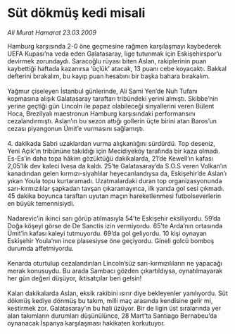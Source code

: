 # Süt dökmüş kedi misali

*Ali Murat Hamarat 23.03.2009*

<div class="taraf_structure_2col_1zq">
<div class="margen_n">



 <p>Hamburg karşısında 2-0 öne geçmesine rağmen karşılaşmayı kaybederek UEFA Kupası’na veda eden Galatasaray, lige tutunmak için Eskişehirspor’u devirmek zorundaydı. Saracoğlu rüyası biten Aslan, rakiplerinin puan kaybettiği haftada kazanırsa ‘üçlük’ atacak, 13 puanı cebe koyacaktı. Bakkal defterini bırakalım, bu kayıp puan hesabını bir başka bahara bırakalım. <br/><br/>Yağmur çiseleyen İstanbul günlerinde, Ali Sami Yen’de Nuh Tufanı kopmasına alışık Galatasaray taraftarı tribündeki yerini almıştı. Skibbe’nin yerine geçtiği gün Lincoln ile papaz olabileceği sinyallerini veren Bülent Hoca, Brezilyalı maestronun Hamburg karşısındaki performansını cezalandırmıştı. Aslan’ın bu sezon attığı gollerin üçte birini atan Baros’un cezası piyangonun Ümit’e vurmasını sağlamıştı. <br/><br/>4. dakikada Sabri uzaklardan vurma alışkanlığını sürdürdü. Top deseniz, Yeni Açık’ın tribününe takıldığı için Mecidiyeköy tarafında bir kaza olmadı. Es-Es’in daha topa hâkim gözüktüğü dakikalarda, 21’de Kewell’ın kafası 2,05’lik dev kaleci Ivesa da kaldı. 25’te Galatasaray’da S.O.S veren Volkan’ın kanadından gelen kırmızı-siyahlılar heyecanlandıysa da, Eskişehir’de Aslan’ı yıkan Youla topu kurtaramadı. Uzatmalardaki duran top organizasyonunda sarı-kırmızılılar şapkadan tavşan çıkaramayınca, ilk yarıda gol sesi çıkmadı. 45 dakika boyunca taraftarı uyutan maçın hareketlenmesi futbolseverlerin en büyük temennisiydi. <br/><br/>Nadarevic’in ikinci sarı görüp atılmasıyla 54’te Eskişehir eksiliyordu. 59’da Doğa köşeyi görse de De Sanctis izin vermiyordu. 65’te Arda’nın ortasında Ümit’in kafası kaleyi tutmuyordu. 69’da gol geliyordu. 10 kişi oynayan Eskişehir Youla’nın ince plasesiyse öne geçiyordu. Gineli golcü bomboş durumda affetmiyordu. <br/><br/>Kenarda oturtulup cezalandırılan Lincoln’süz sarı-kırmızılıların ne yapacağı merak konusuydu. Bu arada Sambacı gözden çıkartıldıysa, oynatılmayarak her gün değeri düşüyor, iktisatçılar beri gelsin! <br/><br/>Kalan dakikalarda Aslan, eksik rakibini ısırır diye bekleyenler yanılıyordu. Süt dökmüş kediye dönmüş bu takım, milli maç arasında kendisine gelir mi, kestirmek zor. Galatasaray’ın bu hali üzüyor. Bir de ligin üst sıralarında yer alan takımların durumları düşünülünce, 28 Mart’ta Santiago Bernabeu’da oynanacak İspanya karşılaşması hakikaten korkutuyor. </p>

<br/>


<div id="taraf_not">
</div>

</div>


</div>

